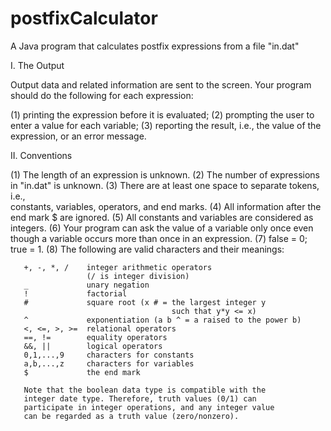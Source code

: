 # postfixCalculator
A Java program that calculates postfix expressions from a file "in.dat"

I. The Output

   Output data and related information are sent to the screen.
   Your program should do the following for each expression:

   (1) printing the expression before it is evaluated;
   (2) prompting the user to enter a value for each variable;
   (3) reporting the result, i.e., the value of the expression, or
       an error message.


II. Conventions

   (1) The length of an expression is unknown.
   (2) The number of expressions in "in.dat" is unknown.
   (3) There are at least one space to separate tokens, i.e.,     
       constants, variables, operators, and end marks.
   (4) All information after the end mark $ are ignored.
   (5) All constants and variables are considered as integers.
   (6) Your program can ask the value of a variable only once even
       though a variable occurs more than once in an expression.
   (7) false = 0;  true = 1.
   (8) The following are valid characters and their meanings:

       +, -, *, /    integer arithmetic operators 
                     (/ is integer division)
       _             unary negation
       !             factorial
       #             square root (x # = the largest integer y
                                        such that y*y <= x)
       ^             exponentiation (a b ^ = a raised to the power b)
       <, <=, >, >=  relational operators
       ==, !=        equality operators
       &&, ||        logical operators
       0,1,...,9     characters for constants
       a,b,...,z     characters for variables
       $             the end mark 

       Note that the boolean data type is compatible with the
       integer date type. Therefore, truth values (0/1) can 
       participate in integer operations, and any integer value 
       can be regarded as a truth value (zero/nonzero).
